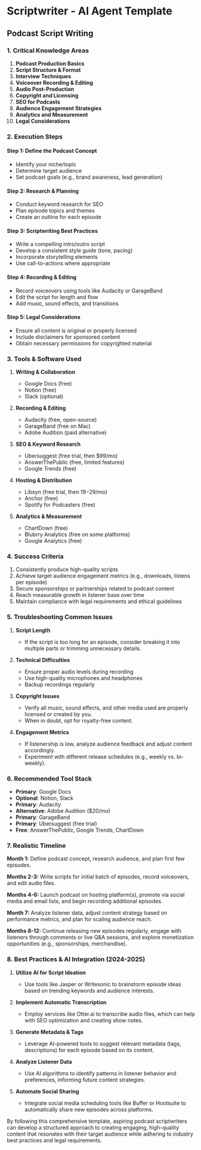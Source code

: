# Scriptwriter - AI Agent Template

## Podcast Script Writing

### 1. Critical Knowledge Areas

1. **Podcast Production Basics**
2. **Script Structure & Format**
3. **Interview Techniques**
4. **Voiceover Recording & Editing**
5. **Audio Post-Production**
6. **Copyright and Licensing**
7. **SEO for Podcasts**
8. **Audience Engagement Strategies**
9. **Analytics and Measurement**
10. **Legal Considerations**

### 2. Execution Steps

#### Step 1: Define the Podcast Concept
- Identify your niche/topic
- Determine target audience
- Set podcast goals (e.g., brand awareness, lead generation)

#### Step 2: Research & Planning
- Conduct keyword research for SEO
- Plan episode topics and themes
- Create an outline for each episode

#### Step 3: Scriptwriting Best Practices
- Write a compelling intro/outro script
- Develop a consistent style guide (tone, pacing)
- Incorporate storytelling elements
- Use call-to-actions where appropriate

#### Step 4: Recording & Editing
- Record voiceovers using tools like Audacity or GarageBand
- Edit the script for length and flow
- Add music, sound effects, and transitions

#### Step 5: Legal Considerations
- Ensure all content is original or properly licensed
- Include disclaimers for sponsored content
- Obtain necessary permissions for copyrighted material

### 3. Tools & Software Used

1. **Writing & Collaboration**
   - Google Docs (free)
   - Notion (free)
   - Slack (optional)

2. **Recording & Editing**
   - Audacity (free, open-source)
   - GarageBand (free on Mac)
   - Adobe Audition (paid alternative)

3. **SEO & Keyword Research**
   - Ubersuggest (free trial, then $99/mo)
   - AnswerThePublic (free, limited features)
   - Google Trends (free)

4. **Hosting & Distribution**
   - Libsyn (free trial, then $19-$29/mo)
   - Anchor (free)
   - Spotify for Podcasters (free)

5. **Analytics & Measurement**
   - ChartDown (free)
   - Blubrry Analytics (free on some platforms)
   - Google Analytics (free)

### 4. Success Criteria

1. Consistently produce high-quality scripts
2. Achieve target audience engagement metrics (e.g., downloads, listens per episode)
3. Secure sponsorships or partnerships related to podcast content
4. Reach measurable growth in listener base over time
5. Maintain compliance with legal requirements and ethical guidelines

### 5. Troubleshooting Common Issues

1. **Script Length**
   - If the script is too long for an episode, consider breaking it into multiple parts or trimming unnecessary details.

2. **Technical Difficulties**
   - Ensure proper audio levels during recording
   - Use high-quality microphones and headphones
   - Backup recordings regularly

3. **Copyright Issues**
   - Verify all music, sound effects, and other media used are properly licensed or created by you.
   - When in doubt, opt for royalty-free content.

4. **Engagement Metrics**
   - If listenership is low, analyze audience feedback and adjust content accordingly.
   - Experiment with different release schedules (e.g., weekly vs. bi-weekly).

### 6. Recommended Tool Stack

- **Primary**: Google Docs
- **Optional**: Notion, Slack
- **Primary**: Audacity
- **Alternative**: Adobe Audition ($20/mo)
- **Primary**: GarageBand
- **Primary**: Ubersuggest (free trial)
- **Free**: AnswerThePublic, Google Trends, ChartDown

### 7. Realistic Timeline

**Month 1:** Define podcast concept, research audience, and plan first few episodes.

**Months 2-3:** Write scripts for initial batch of episodes, record voiceovers, and edit audio files.

**Months 4-6:** Launch podcast on hosting platform(s), promote via social media and email lists, and begin recording additional episodes.

**Month 7:** Analyze listener data, adjust content strategy based on performance metrics, and plan for scaling audience reach.

**Months 8-12:** Continue releasing new episodes regularly, engage with listeners through comments or live Q&A sessions, and explore monetization opportunities (e.g., sponsorships, merchandise).

### 8. Best Practices & AI Integration (2024-2025)

1. **Utilize AI for Script Ideation**
   - Use tools like Jasper or Writesonic to brainstorm episode ideas based on trending keywords and audience interests.

2. **Implement Automatic Transcription**
   - Employ services like Otter.ai to transcribe audio files, which can help with SEO optimization and creating show notes.

3. **Generate Metadata & Tags**
   - Leverage AI-powered tools to suggest relevant metadata (tags, descriptions) for each episode based on its content.

4. **Analyze Listener Data**
   - Use AI algorithms to identify patterns in listener behavior and preferences, informing future content strategies.

5. **Automate Social Sharing**
   - Integrate social media scheduling tools like Buffer or Hootsuite to automatically share new episodes across platforms.

By following this comprehensive template, aspiring podcast scriptwriters can develop a structured approach to creating engaging, high-quality content that resonates with their target audience while adhering to industry best practices and legal requirements.

